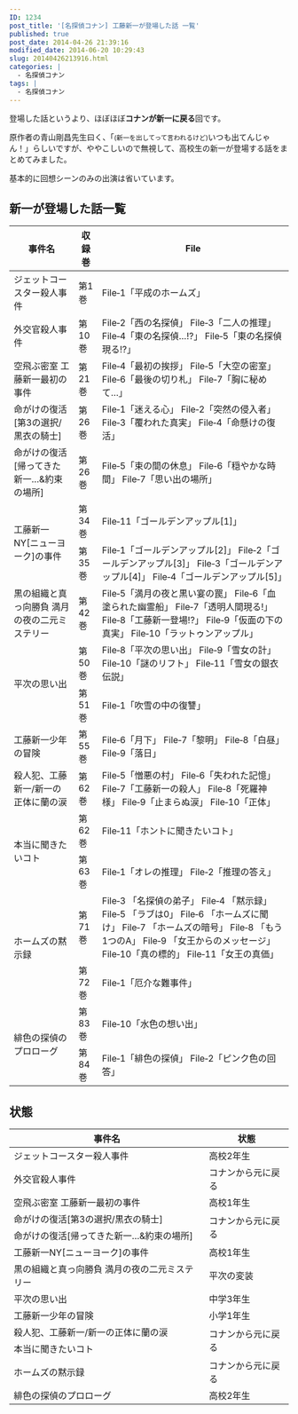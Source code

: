 ```yaml
---
ID: 1234
post_title: '[名探偵コナン] 工藤新一が登場した話 一覧'
published: true
post_date: 2014-04-26 21:39:16
modified_date: 2014-06-20 10:29:43
slug: 20140426213916.html
categories: |
  - 名探偵コナン
tags: |
  - 名探偵コナン
---
```

登場した話というより、ほぼほぼ<strong>コナンが新一に戻る</strong>回です。

原作者の青山剛昌先生曰く、「<small>(新一を出してって言われるけど)</small>いつも出てんじゃん！」らしいですが、ややこしいので無視して、高校生の新一が登場する話をまとめてみました。
<!--more-->
基本的に回想シーンのみの出演は省いています。

<h2>新一が登場した話一覧</h2>
<table class="table table-bordered">
<thead>
<tr>
<th>事件名</th>
<th>収録巻</th>
<th>File</th>
</tr>
</thead>
<tbody>
<tr>
<td>ジェットコースター殺人事件</td>
<td>第1巻</td>
<td>File‐1「平成のホームズ」</td>
</tr>
<tr>
<td>外交官殺人事件</td>
<td>第10巻</td>
<td>File‐2「西の名探偵」
File‐3「二人の推理」
File‐4「東の名探偵…!?」
File‐5「東の名探偵現る!?」</td>
</tr>
<tr>
<td>空飛ぶ密室 工藤新一最初の事件</td>
<td>第21巻</td>
<td>File‐4「最初の挨拶」
File‐5「大空の密室」
File‐6「最後の切り札」
File‐7「胸に秘めて…」</td>
</tr>
<tr>
<td>命がけの復活[第3の選択/黒衣の騎士]</td>
<td>第26巻</td>
<td>File‐1「迷える心」
File‐2「突然の侵入者」
File‐3「覆われた真実」
File‐4「命懸けの復活」</td>
</tr>
<tr>
<td>命がけの復活[帰ってきた新一…&amp;約束の場所]</td>
<td>第26巻</td>
<td>File‐5「束の間の休息」
File‐6「穏やかな時間」
File‐7「思い出の場所」</td>
</tr>
<tr>
<td rowspan="2">工藤新一NY[ニューヨーク]の事件</td>
<td>第34巻</td>
<td>File‐11「ゴールデンアップル[1]」</td>
</tr>
<tr>
<td>第35巻</td>
<td>File‐1「ゴールデンアップル[2]」
File‐2「ゴールデンアップル[3]」
File‐3「ゴールデンアップル[4]」
File‐4「ゴールデンアップル[5]」</td>
</tr>
<tr>
<td>黒の組織と真っ向勝負 満月の夜の二元ミステリー</td>
<td>第42巻</td>
<td>File‐5「満月の夜と黒い宴の罠」
File‐6「血塗られた幽霊船」
File‐7「透明人間現る!」
File‐8「工藤新一登場!?」
File‐9「仮面の下の真実」
File‐10「ラットゥンアップル」</td>
</tr>
<tr>
<td rowspan="2">平次の思い出</td>
<td>第50巻</td>
<td>File‐8「平次の思い出」
File‐9「雪女の計」
File‐10「謎のリフト」
File‐11「雪女の銀衣伝説」</td>
</tr>
<tr>
<td>第51巻</td>
<td>File‐1「吹雪の中の復讐」</td>
</tr>
<tr>
<td>工藤新一少年の冒険</td>
<td>第55巻</td>
<td>File‐6「月下」
File‐7「黎明」
File‐8「白昼」
File‐9「落日」</td>
</tr>
<tr>
<td>殺人犯、工藤新一/新一の正体に蘭の涙</td>
<td>第62巻</td>
<td>File‐5「憎悪の村」
File‐6「失われた記憶」
File‐7「工藤新一の殺人」
File‐8「死羅神様」
File‐9「止まらぬ涙」
File‐10「正体」</td>
</tr>
<tr>
<td rowspan="2">本当に聞きたいコト</td>
<td>第62巻</td>
<td>File‐11「ホントに聞きたいコト」</td>
</tr>
<tr>
<td>第63巻</td>
<td>File‐1「オレの推理」
File‐2「推理の答え」</td>
</tr>
<tr>
<td rowspan="2">ホームズの黙示録</td>
<td>第71巻</td>
<td>File‐3 「名探偵の弟子」
File‐4 「黙示録」
File‐5 「ラブは0」
File‐6 「ホームズに聞け」
File‐7 「ホームズの暗号」
File‐8 「もう1つのA」
File‐9 「女王からのメッセージ」
File‐10「真の標的」
File‐11「女王の真価」</td>
</tr>
<tr>
<td>第72巻</td>
<td>File‐1「厄介な難事件」</td>
</tr>
<tr>
<td rowspan="2">緋色の探偵のプロローグ</td>
<td>第83巻</td>
<td>File‐10「水色の想い出」</td>
</tr>
<tr>
<td>第84巻</td>
<td>File‐1「緋色の探偵」
File‐2「ピンク色の回答」</td>
</tr>
</tbody>
</table>
<h2>状態</h2>
<table class="table table-bordered">
<thead>
<tr>
<th>事件名</th>
<th>状態</th>
</tr>
</thead>
<tbody>
<tr>
<td>ジェットコースター殺人事件</td>
<td>高校2年生</td>
</tr>
<tr>
<td>外交官殺人事件</td>
<td>コナンから元に戻る</td>
</tr>
<tr>
<td>空飛ぶ密室 工藤新一最初の事件</td>
<td>高校1年生</td>
</tr>
<tr>
<td>命がけの復活[第3の選択/黒衣の騎士]</td>
<td rowspan="2" style="vertical-align:middle">コナンから元に戻る</td>
</tr>
<tr>
<td>命がけの復活[帰ってきた新一…&amp;約束の場所]</td>
</tr>
<tr>
<td>工藤新一NY[ニューヨーク]の事件</td>
<td>高校1年生</td>
</tr>
<tr>
<td>黒の組織と真っ向勝負 満月の夜の二元ミステリー</td>
<td>平次の変装</td>
</tr>
<tr>
<td>平次の思い出</td>
<td>中学3年生</td>
</tr>
<tr>
<td>工藤新一少年の冒険</td>
<td>小学1年生</td>
</tr>
<tr>
<td>殺人犯、工藤新一/新一の正体に蘭の涙</td>
<td rowspan="2" style="vertical-align:middle">コナンから元に戻る</td>
</tr>
<tr>
<td>本当に聞きたいコト</td>
</tr>
<tr>
<td>ホームズの黙示録</td>
<td>コナンから元に戻る</td>
</tr>
<tr>
<td>緋色の探偵のプロローグ</td>
<td>高校2年生</td>
</tr>
</tbody>
</table>